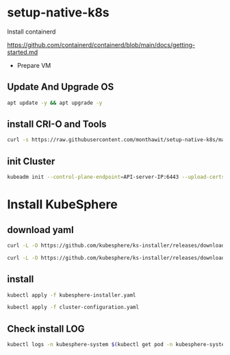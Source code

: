 # setup-native-k8s



Install containerd  

https://github.com/containerd/containerd/blob/main/docs/getting-started.md 

* Prepare VM
## Update And Upgrade OS
```bash
apt update -y && apt upgrade -y
```

## install CRI-O and Tools
```bash
curl -s https://raw.githubusercontent.com/monthawit/setup-native-k8s/main/prepare-crio-node.sh | bash
```
## init Cluster 
```bash
kubeadm init --control-plane-endpoint=API-server-IP:6443 --upload-certs
```


# Install KubeSphere 

## download yaml 

```bash
curl -L -O https://github.com/kubesphere/ks-installer/releases/download/v3.4.1/cluster-configuration.yaml

curl -L -O https://github.com/kubesphere/ks-installer/releases/download/v3.4.1/kubesphere-installer.yaml
```
## install 

```bash
kubectl apply -f kubesphere-installer.yaml

kubectl apply -f cluster-configuration.yaml

```


## Check install LOG   

```bash
kubectl logs -n kubesphere-system $(kubectl get pod -n kubesphere-system -l 'app in (ks-install, ks-installer)' -o jsonpath='{.items[0].metadata.name}') -f
```
